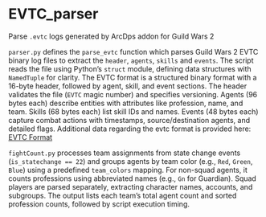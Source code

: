 # EVTC_parser
Parse `.evtc` logs generated by ArcDps addon for Guild Wars 2



`parser.py` defines the `parse_evtc` function which parses Guild Wars 2 EVTC binary log files to extract the `header`, `agents`, `skills` and `events`. The script reads the file using Python’s `struct` module, defining data structures with `NamedTuple` for clarity. The EVTC format is a structured binary format with a 16-byte header, followed by agent, skill, and event sections. The header validates the file (`EVTC` magic number) and specifies versioning. Agents (96 bytes each) describe entities with attributes like profession, name, and team. Skills (68 bytes each) list skill IDs and names. Events (48 bytes each) capture combat actions with timestamps, source/destination agents, and detailed flags. Additional data regarding the evtc format is provided here: [EVTC Format](evtc_format.md)

`fightCount.py` processes team assignments from state change events (`is_statechange == 22`) and groups agents by team color (e.g., `Red`, `Green`, `Blue`) using a predefined `team_colors` mapping. For non-squad agents, it counts professions using abbreviated names (e.g., `Gn` for Guardian). Squad players are parsed separately, extracting character names, accounts, and subgroups. The output lists each team’s total agent count and sorted profession counts, followed by script execution timing.